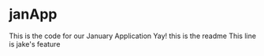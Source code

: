 janApp
======

This is the code for our January Application
Yay!
this is the readme
This line is jake's feature